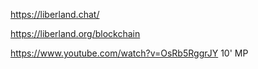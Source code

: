 
https://liberland.chat/  

https://liberland.org/blockchain  

https://www.youtube.com/watch?v=OsRb5RggrJY 10' MP

<br>
